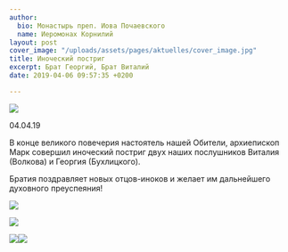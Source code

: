 ```yaml
---
author:
  bio: Монастырь преп. Иова Почаевского
  name: Иеромонах Корнилий
layout: post
cover_image: "/uploads/assets/pages/aktuelles/cover_image.jpg"
title: Иноческий постриг
excerpt: Брат Георгий, Брат Виталий
date: 2019-04-06 09:57:35 +0200

---
```

![](https://res.cloudinary.com/hiobmon/image/upload/v1554536596/media/2019/Unbenannt-2.jpg)

04\.04.19

В конце великого повечерия настоятель нашей Обители, архиепископ Марк совершил иноческий постриг двух наших послушников Виталия (Волкова) и Георгия (Бухлицкого).

Братия поздравляет новых отцов-иноков и желает им дальнейшего духовного преуспеяния!

![](https://res.cloudinary.com/hiobmon/image/upload/v1554533830/media/2019/DSC_8037.jpg)

![](https://res.cloudinary.com/hiobmon/image/upload/v1554533852/media/2019/DSC_8041.jpg)

![](https://res.cloudinary.com/hiobmon/image/upload/v1554536740/media/2019/DSC_8056.jpg)![](https://res.cloudinary.com/hiobmon/image/upload/v1554536764/media/2019/DSC_8054.jpg)